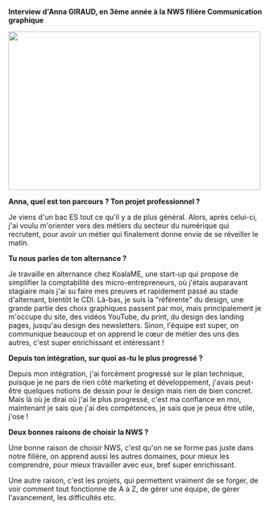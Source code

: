 **Interview d'Anna GIRAUD, en 3ème année à la NWS filière
Communication graphique**

<div>
<img width="500" height="315" src="/uploads/post/Interview_Anna_Giraud.jpg">
</div>

**Anna, quel est ton parcours ? Ton projet professionnel ?**

Je viens d\'un bac ES tout ce qu\'il y a de plus général. Alors, après
celui-ci, j\'ai voulu m\'orienter vers des métiers du secteur du
numérique qui recrutent, pour avoir un métier qui finalement donne envie
de se réveiller le matin. 

**Tu nous parles de ton alternance ?**

Je travaille en alternance chez KoalaME, une start-up qui propose de
simplifier la comptabilité des micro-entrepreneurs, où j\'étais
auparavant stagiaire mais j\'ai su faire mes preuves et rapidement passé
au stade d\'alternant, bientôt le CDI. Là-bas, je suis la \"référente\"
du design, une grande partie des choix graphiques passent par moi, mais
principalement je m\'occupe du site, des vidéos YouTube, du print, du
design des landing pages, jusqu\'au design des newsletters. Sinon,
l\'équipe est super, on communique beaucoup et on apprend le cœur de
métier des uns des autres, c\'est super enrichissant et intéressant !

**Depuis ton intégration, sur quoi as-tu le plus progressé ?**

Depuis mon intégration, j\'ai forcément progressé sur le plan technique,
puisque je ne pars de rien côté marketing et développement, j\'avais
peut-être quelques notions de dessin pour le design mais rien de bien
concret. Mais là où je dirai où j\'ai le plus progressé, c\'est ma
confiance en moi, maintenant je sais que j\'ai des compétences, je sais
que je peux être utile, j\'ose !

**Deux bonnes raisons de choisir la NWS ?**

Une bonne raison de choisir NWS, c\'est qu\'on ne se forme pas juste
dans notre filière, on apprend aussi les autres domaines, pour mieux les
comprendre, pour mieux travailler avec eux, bref super enrichissant.

Une autre raison, c\'est les projets, qui permettent vraiment de se
forger, de voir comment tout fonctionne de A à Z, de gérer une équipe,
de gérer l\'avancement, les difficultés etc.
